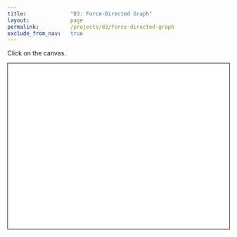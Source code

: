 ```yaml
---
title:              "D3: Force-Directed Graph"
layout:             page
permalink:          /projects/d3/force-directed-graph
exclude_from_nav:   true
---
```


Click on the canvas.

<svg id="canvas" class="canvas" width="800" height="600"></svg>
<script src="https://d3js.org/d3.v5.js"></script>
<script src="/projects/d3/force-directed-graph/force-directed-graph.js"></script>
<style>
.canvas {
  border: 1px solid #111;
  background-color: #fff;
}
</style>
